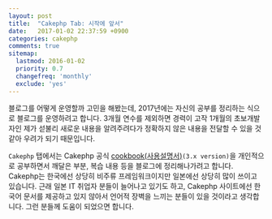 ```yaml
---
layout: post
title:  "Cakephp Tab: 시작에 앞서"
date:   2017-01-02 22:37:59 +0900
categories: cakephp
comments: true
sitemap:
  lastmod: 2016-01-02
  priority: 0.7
  changefreq: 'monthly'
  exclude: 'yes'
---
```


블로그를 어떻게 운영할까 고민을 해봤는데, 2017년에는 자신의 공부를 정리하는 식으로 블로그를 운영하려고 합니다. 3개월 연수를 제외하면 경력이 고작 1개월의 초보개발자인 제가 섣불리 새로운 내용을 알려주려다가 정확하지 않은 내용을 전달할 수 있을 것 같아 우려가 되기 때문입니다.<!--break-->

`Cakephp` 탭에서는 Cakephp 공식 [cookbook(사용설명서)][cookbook]`(3.x version)`을 개인적으로 공부하면서 깨달은 부분, 복습 내용 등을 블로그에 정리해나가려고 합니다. Cakephp는 한국에선 상당히 비주류 프레임워크이지만 일본에선 상당히 많이 쓰이고 있습니다. 근래 일본 IT 취업자 분들이 늘어나고 있기도 하고, Cakephp 사이트에선 한국어 문서를 제공하고 있지 않아서 언어적 장벽을 느끼는 분들이 있을 것이라고 생각합니다. 그런 분들께 도움이 되었으면 합니다.



[cookbook]: https://book.cakephp.org/3.0/en/index.html
